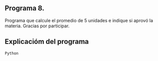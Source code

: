 ## Programa 8.
Programa que calcule el promedio de 5 unidades e indique si aprovó la materia. Gracias por participar.
## Explicacióm del programa

```
Python
```


